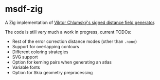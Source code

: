 # msdf-zig
A Zig implementation of [Viktor Chlumský's signed distance field generator](https://github.com/Chlumsky/msdfgen).

The code is still very much a work in progress, current TODOs:
- Rest of the error correction distance modes (other than ``.none``)
- Support for overlapping contours
- Different coloring strategies
- SVG support
- Option for kerning pairs when generating an atlas
- Variable fonts
- Option for Skia geometry preprocessing